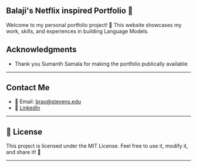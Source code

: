 ## Balaji's Netflix inspired Portfolio 🌟 

Welcome to my personal portfolio project! 🚀 This website showcases my work, skills, and experiences in building Language Models.

## Acknowledgments

- Thank you Sumanth Samala for making the portfolio publically available
---

## Contact Me

- 📧 Email: [brao@stevens.edu](mailto:brao@stevens.edu)
- 🔗 [LinkedIn](https://www.linkedin.com/in/balajirao97/)

---

## 📜 License

This project is licensed under the MIT License. Feel free to use it, modify it, and share it! 🌈

---
